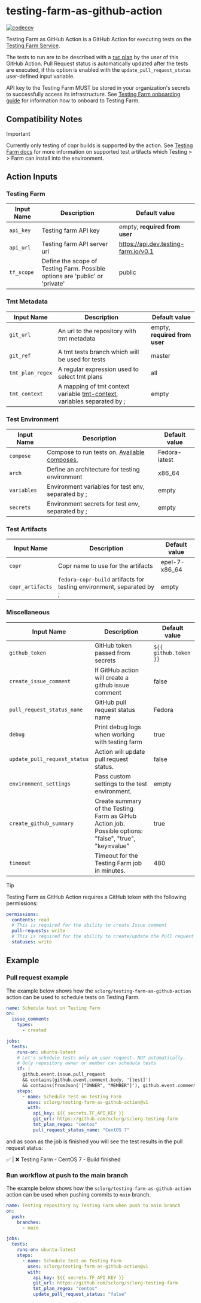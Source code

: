 # testing-farm-as-github-action

[![codecov][codecov-status]][codecov]

[codecov]: https://codecov.io/github/sclorg/testing-farm-as-github-action
[codecov-status]: https://codecov.io/github/sclorg/testing-farm-as-github-action/graph/badge.svg

Testing Farm as GitHub Action is a GitHub Action for executing tests on the [Testing Farm Service](https://docs.testing-farm.io).

The tests to run are to be described with a [`tmt` plan](https://tmt.readthedocs.io/en/latest/spec.html) by the user of this GitHub Action.
Pull Request status is automatically updated after the tests are executed,
if this option is enabled with the `update_pull_request_status` user-defined input variable.

API key to the Testing Farm MUST be stored in your organization's secrets to successfully access its infrastructure.
See [Testing Farm onboarding guide](https://docs.testing-farm.io/Testing%20Farm/0.1/onboarding.html) for information how to onboard to Testing Farm.

## Compatibility Notes

> [!IMPORTANT]
>
> Currently only testing of copr builds is supported by the action.
> See [Testing Farm docs](https://docs.testing-farm.io) for more information on supported test artifacts which Testing > > Farm can install into the environment.

## Action Inputs

### Testing Farm

| Input Name | Description | Default value |
|------------|-------------|---------------|
| `api_key`  | Testing farm API key | empty, **required from user** |
| `api_url`  | Testing farm API server url | https://api.dev.testing-farm.io/v0.1 |
| `tf_scope` | Define the scope of Testing Farm. Possible options are 'public' or 'private' | public |

### Tmt Metadata

| Input Name | Description | Default value |
|------------|-------------|---------------|
| `git_url` | An url to the repository with tmt metadata | empty, **required from user** |
| `git_ref` | A tmt tests branch which will be used for tests | master |
| `tmt_plan_regex` | A regular expression used to select tmt plans | all |
| `tmt_context` | A mapping of tmt context variable [tmt-context](https://tmt.readthedocs.io/en/latest/spec/context.html), variables separated by ; | empty |

### Test Environment

| Input Name | Description | Default value |
|------------|-------------|---------------|
| `compose` | Compose to run tests on. [Available composes.](https://api.dev.testing-farm.io/v0.1/composes) | Fedora-latest |
| `arch` | Define an architecture for testing environment | x86_64 |
| `variables` | Environment variables for test env, separated by ; | empty |
| `secrets` | Environment secrets for test env, separated by ; | empty |

### Test Artifacts

| Input Name | Description | Default value |
|------------|-------------|---------------|
| `copr` | Copr name to use for the artifacts | epel-7-x86_64 |
| `copr_artifacts` | `fedora-copr-build` artifacts for testing environment, separated by ; | empty |

### Miscellaneous

| Input Name | Description | Default value |
|------------|-------------|---------------|
| `github_token` | GitHub token passed from secrets | `${{ github.token }}` |
| `create_issue_comment` | If GitHub action will create a github issue comment | false |
| `pull_request_status_name` | GitHub pull request status name | Fedora |
| `debug` | Print debug logs when working with testing farm | true |
| `update_pull_request_status` | Action will update pull request status. | false |
| `environment_settings` | Pass custom settings to the test environment. | empty |
| `create_github_summary` | Create summary of the Testing Farm as GiHub Action job. Possible options: "false", "true", "key=value" | true |
| `timeout` | Timeout for the Testing Farm job in minutes. | 480 |

> [!TIP]
>
> Testing Farm as GitHub Action requires a GitHub token with the following permissions:
>
> ```yaml
> permissions:
>   contents: read
>   # This is required for the ability to create Issue comment
>   pull-requests: write
>   # This is required for the ability to create/update the Pull request status
>   statuses: write
> ```

## Example

### Pull request example

The example below shows how the `sclorg/testing-farm-as-github-action` action can be used to schedule tests on Testing Farm.

```yaml
name: Schedule test on Testing Farm
on:
  issue_comment:
    types:
      - created

jobs:
  tests:
    runs-on: ubuntu-latest
    # Let's schedule tests only on user request. NOT automatically.
    # Only repository owner or member can schedule tests
    if: |
      github.event.issue.pull_request
      && contains(github.event.comment.body, '[test]')
      && contains(fromJson('["OWNER", "MEMBER"]'), github.event.comment.author_association)
    steps:
      - name: Schedule test on Testing Farm
        uses: sclorg/testing-farm-as-github-action@v1
        with:
          api_key: ${{ secrets.TF_API_KEY }}
          git_url: https://github.com/sclorg/sclorg-testing-farm
          tmt_plan_regex: "centos"
          pull_request_status_name: "CentOS 7"
```

and as soon as the job is finished you will see the test results in the pull request status:

✅ | ❌ Testing Farm - CentOS 7 - Build finished

### Run workflow at push to the main branch

The example below shows how the `sclorg/testing-farm-as-github-action` action can be used when pushing commits to `main` branch.

```yaml
name: Testing repository by Testing Farm when push to main branch
on:
  push:
    branches:
      - main

jobs:
  tests:
    runs-on: ubuntu-latest
    steps:
      - name: Schedule test on Testing Farm
        uses: sclorg/testing-farm-as-github-action@v1
        with:
          api_key: ${{ secrets.TF_API_KEY }}
          git_url: https://github.com/sclorg/sclorg-testing-farm
          tmt_plan_regex: "centos"
          update_pull_request_status: "false"
```
